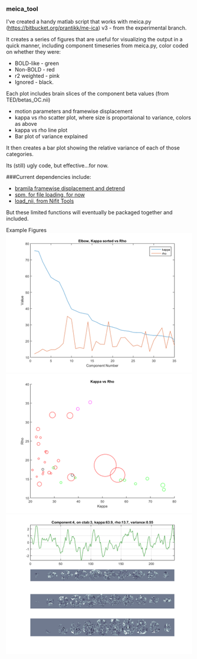 ### meica_tool

I've created a handy matlab script that works with meica.py (https://bitbucket.org/prantikk/me-ica) v3 - from the experimental branch. 

It creates a series of figures that are useful for visualizing the output in a quick manner, including component timeseries from meica.py, color coded on whether they were:

* BOLD-like - green 
* Non-BOLD - red
* r2 weighted - pink
* Ignored - black. 

Each plot includes brain slices of the component beta values (from TED/betas_OC.nii)

* motion parameters and framewise displacement
* kappa vs rho scatter plot, where size is proportaional to variance, colors as above
* kappa vs rho line plot
* Bar plot of variance explained

It then creates a bar plot showing the relative variance of each of those categories. 

Its (still) ugly code, but effective...for now. 

###Current dependencies include:

* [bramila framewise displacement and detrend](https://git.becs.aalto.fi/bml/bramila/tree/master)
* [spm, for file loading, for now](http://www.fil.ion.ucl.ac.uk/spm/)
* [load_nii, from Nifit Tools](https://www.mathworks.com/matlabcentral/fileexchange/8797-tools-for-nifti-and-analyze-image)

But these limited functions will eventually be packaged together and included. 

Example Figures
![Kappa vs Rho plot](https://github.com/dowdlelt/meica_tool/blob/master/example_figures/Elbow_Graph_KappaVsRho.png?raw=true)
![Kappa vs Rho Scatter](https://github.com/dowdlelt/meica_tool/blob/master/example_figures/KappaVsRho.png?raw=true)
![Timeseries and brains](https://github.com/dowdlelt/meica_tool/blob/master/example_figures/ex_component_graph.png?raw=true)
